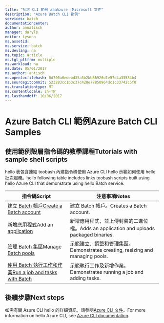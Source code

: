 ```yaml
---
title: "批次 CLI 範例 aaaAzure |Microsoft 文件"
description: "Azure Batch CLI 範例"
services: batch
documentationcenter: 
author: annatisch
manager: daryls
editor: tysonn
ms.assetid: 
ms.service: batch
ms.devlang: na
ms.topic: article
ms.tgt_pltfrm: multiple
ms.workload: na
ms.date: 05/01/2017
ms.author: antisch
ms.openlocfilehash: 0d700a6edebd35a3b2bb86926d1e57d4a33584b4
ms.sourcegitcommit: 523283cc1b3c37c428e77850964dc1c33742c5f0
ms.translationtype: MT
ms.contentlocale: zh-TW
ms.lasthandoff: 10/06/2017
---
```

# <a name="azure-batch-cli-samples"></a><span data-ttu-id="a0957-103">Azure Batch CLI 範例</span><span class="sxs-lookup"><span data-stu-id="a0957-103">Azure Batch CLI Samples</span></span>

## <a name="tutorials-with-sample-shell-scripts"></a><span data-ttu-id="a0957-104">使用範例殼層指令碼的教學課程</span><span class="sxs-lookup"><span data-stu-id="a0957-104">Tutorials with sample shell scripts</span></span>

<span data-ttu-id="a0957-105">hello 表包含連結 toobash 內建指令碼使用 Azure CLI hello 示範如何使用 hello 批次服務。</span><span class="sxs-lookup"><span data-stu-id="a0957-105">hello following table includes links toobash scripts built using hello Azure CLI that demonstrate using hello Batch service.</span></span>

| <span data-ttu-id="a0957-106">指令碼</span><span class="sxs-lookup"><span data-stu-id="a0957-106">Script</span></span> | <span data-ttu-id="a0957-107">注意事項</span><span class="sxs-lookup"><span data-stu-id="a0957-107">Notes</span></span> |
|---|---|
| [<span data-ttu-id="a0957-108">建立 Batch 帳戶</span><span class="sxs-lookup"><span data-stu-id="a0957-108">Create a Batch account</span></span>](./scripts/batch-cli-sample-create-account.md) | <span data-ttu-id="a0957-109">建立 Batch 帳戶。</span><span class="sxs-lookup"><span data-stu-id="a0957-109">Creates a Batch account.</span></span> |
| [<span data-ttu-id="a0957-110">新增應用程式</span><span class="sxs-lookup"><span data-stu-id="a0957-110">Add an application</span></span>](./scripts/batch-cli-sample-add-application.md) | <span data-ttu-id="a0957-111">新增應用程式，並上傳封裝的二進位檔。</span><span class="sxs-lookup"><span data-stu-id="a0957-111">Adds an application and uploads packaged binaries.</span></span>|
| [<span data-ttu-id="a0957-112">管理 Batch 集區</span><span class="sxs-lookup"><span data-stu-id="a0957-112">Manage Batch pools</span></span>](./scripts/batch-cli-sample-manage-pool.md) | <span data-ttu-id="a0957-113">示範建立、調整和管理集區。</span><span class="sxs-lookup"><span data-stu-id="a0957-113">Demonstrates creating, resizing and managing pools.</span></span> |
| [<span data-ttu-id="a0957-114">使用 Batch 執行工作和作業</span><span class="sxs-lookup"><span data-stu-id="a0957-114">Run a job and tasks with Batch</span></span>](./scripts/batch-cli-sample-run-job.md) | <span data-ttu-id="a0957-115">示範執行工作及新增作業。</span><span class="sxs-lookup"><span data-stu-id="a0957-115">Demonstrates running a job and adding tasks.</span></span> |

## <a name="next-steps"></a><span data-ttu-id="a0957-116">後續步驟</span><span class="sxs-lookup"><span data-stu-id="a0957-116">Next steps</span></span>

<span data-ttu-id="a0957-117">如需有關 Azure CLI hello 的詳細資訊，請參閱[Azure CLI 文件](https://docs.microsoft.com/cli/azure/overview)。</span><span class="sxs-lookup"><span data-stu-id="a0957-117">For more information on hello Azure CLI, see [Azure CLI documentation](https://docs.microsoft.com/cli/azure/overview).</span></span>
